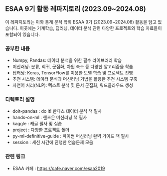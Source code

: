 ## ESAA 9기 활동 레파지토리 (2023.09~2024.08)
이 레파지토리는 이화 통계 분석 학회 ESAA 9기 (2023.09~2024.08) 활동을 담고 있습니다. 이곳에는 기계학습, 딥러닝, 데이터 분석 관련 다양한 프로젝트와 학습 자료들이 포함되어 있습니다.

### 공부한 내용
- Numpy, Pandas: 데이터 분석을 위한 필수 라이브러리 학습
- 머신러닝: 분류, 회귀, 군집화, 차원 축소 등 다양한 알고리즘을 학습
- 딥러닝: Keras, TensorFlow를 이용한 모델 학습 및 프로젝트 진행
- 추천 시스템: 데이터 분석과 머신러닝 기법을 활용한 추천 시스템 구축
- 자연어 처리(NLP): 텍스트 분석 및 문서 군집화, 워드클라우드 생성

### 디렉토리 설명
- doit-pandas : do it! 판다스 데이터 분석 책 필사
- hands-on-ml : 핸즈온 머신러닝 책 필사
- kaggle : 캐글 필사 및 실습
- project : 다양한 프로젝트 폴더
- py-ml-definitive-guide : 파이썬 머신러닝 완벽 가이드 책 필사
- session : 세션 시간에 진행한 연습문제 모음

### 관련 링크
- ESAA 카페 : https://cafe.naver.com/esaa2019